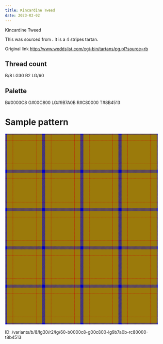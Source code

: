 ```yaml
---
title: Kincardine Tweed
date: 2023-02-02
---
```

Kincardine Tweed

This was sourced from <no value>.  It is a 4 stripes tartan.

Original link http://www.weddslist.com/cgi-bin/tartans/pg.pl?source=rb

## Thread count
B/8 LG30 R2 LG/60

## Palette
B#0000C8 G#00C800 LG#9B7A0B R#C80000 T#8B4513

# Sample pattern

![Tartan detail](tartan.png "B/8 LG30 R2 LG/60 tartan")

ID: /variants/b/8/lg30/r2/lg/60-b0000c8-g00c800-lg9b7a0b-rc80000-t8b4513